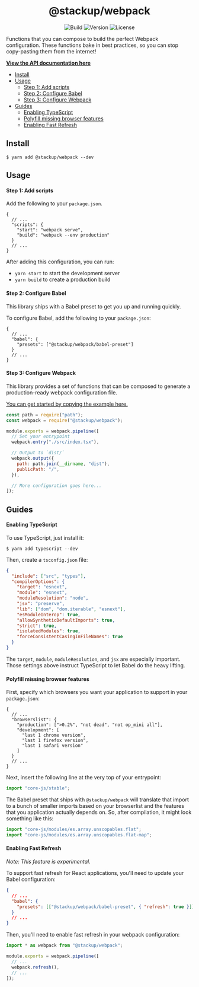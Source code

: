 <h1 align="center">@stackup/webpack</h1>

<div align="center">

![Build](https://github.com/rzane/webpack/workflows/Build/badge.svg)
![Version](https://img.shields.io/npm/v/@stackup/webpack)
![License](https://img.shields.io/npm/l/@stackup/webpack)

</div>

Functions that you can compose to build the perfect Webpack configuration. These functions bake in best practices, so you can stop copy-pasting them from the internet!

[**View the API documentation here**](docs/API.md)

- [Install](#install)
- [Usage](#usage)
  - [Step 1: Add scripts](#step-1-add-scripts)
  - [Step 2: Configure Babel](#step-2-configure-babel)
  - [Step 3: Configure Webpack](#step-3-configure-webpack)
- [Guides](#guides)
  - [Enabling TypeScript](#enabling-typescript)
  - [Polyfill missing browser features](#polyfill-missing-browser-features)
  - [Enabling Fast Refresh](#enabling-fast-refresh)

## Install

    $ yarn add @stackup/webpack --dev

## Usage

#### Step 1: Add scripts

Add the following to your `package.json`.

```jsonc
{
  // ...
  "scripts": {
    "start": "webpack serve",
    "build": "webpack --env production"
  }
  // ...
}
```

After adding this configuration, you can run:

- `yarn start` to start the development server
- `yarn build` to create a production build

#### Step 2: Configure Babel

This library ships with a Babel preset to get you up and running quickly.

To configure Babel, add the following to your `package.json`:

```jsonc
{
  // ...
  "babel": {
    "presets": ["@stackup/webpack/babel-preset"]
  }
  // ...
}
```

#### Step 3: Configure Webpack

This library provides a set of functions that can be composed to generate a production-ready webpack configuration file.

[You can get started by copying the example here.](example/webpack.config.js)

```javascript
const path = require("path");
const webpack = require("@stackup/webpack");

module.exports = webpack.pipeline([
  // Set your entrypoint
  webpack.entry("./src/index.tsx"),

  // Output to `dist/`
  webpack.output({
    path: path.join(__dirname, "dist"),
    publicPath: "/",
  }),

  // More configuration goes here...
]);
```

## Guides

#### Enabling TypeScript

To use TypeScript, just install it:

    $ yarn add typescript --dev

Then, create a `tsconfig.json` file:

```json
{
  "include": ["src", "types"],
  "compilerOptions": {
    "target": "esnext",
    "module": "esnext",
    "moduleResolution": "node",
    "jsx": "preserve",
    "lib": ["dom", "dom.iterable", "esnext"],
    "esModuleInterop": true,
    "allowSyntheticDefaultImports": true,
    "strict": true,
    "isolatedModules": true,
    "forceConsistentCasingInFileNames": true
  }
}
```

The `target`, `module`, `moduleResolution`, and `jsx` are especially important.
Those settings above instruct TypeScript to let Babel do the heavy lifting.

#### Polyfill missing browser features

First, specify which browsers you want your application to support in your `package.json`:

```jsonc
{
  // ...
  "browserslist": {
    "production": [">0.2%", "not dead", "not op_mini all"],
    "development": [
      "last 1 chrome version",
      "last 1 firefox version",
      "last 1 safari version"
    ]
  }
  // ...
}
```

Next, insert the following line at the very top of your entrypoint:

```javascript
import "core-js/stable";
```

The Babel preset that ships with `@stackup/webpack` will translate that import to a bunch of smaller imports based on your browserlist and the features that you application actually depends on. So, after compilation, it might look something like this:

```javascript
import "core-js/modules/es.array.unscopables.flat";
import "core-js/modules/es.array.unscopables.flat-map";
```

#### Enabling Fast Refresh

_Note: This feature is experimental._

To support fast refresh for React applications, you'll need to update your Babel configuration:

```json
{
  // ...
  "babel": {
    "presets": [["@stackup/webpack/babel-preset", { "refresh": true }]]
  }
  // ...
}
```

Then, you'll need to enable fast refresh in your webpack configuration:

```javascript
import * as webpack from "@stackup/webpack";

module.exports = webpack.pipeline([
  // ...
  webpack.refresh(),
  // ...
]);
```
